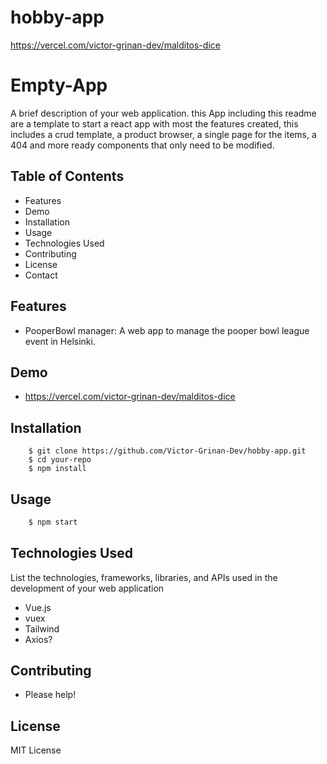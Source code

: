 # hobby-app
https://vercel.com/victor-grinan-dev/malditos-dice
# Empty-App
A brief description of your web application.
this App including this readme are a template to start a react app with most the features created, this includes a crud template, a product browser, a single page for the items, a 404 and more ready components that only need to be modified. 

## Table of Contents
- Features
- Demo
- Installation
- Usage
- Technologies Used
- Contributing
- License
- Contact

## Features
- PooperBowl manager: A web app to manage the pooper bowl league event in Helsinki.

## Demo
- https://vercel.com/victor-grinan-dev/malditos-dice

## Installation
```shell
    $ git clone https://github.com/Victor-Grinan-Dev/hobby-app.git
    $ cd your-repo
    $ npm install
```
## Usage
```ruby
    $ npm start
```
## Technologies Used
List the technologies, frameworks, libraries, and APIs used in the development of your web application

- Vue.js
- vuex
- Tailwind
- Axios?

## Contributing
- Please help! 

## License
 MIT License
